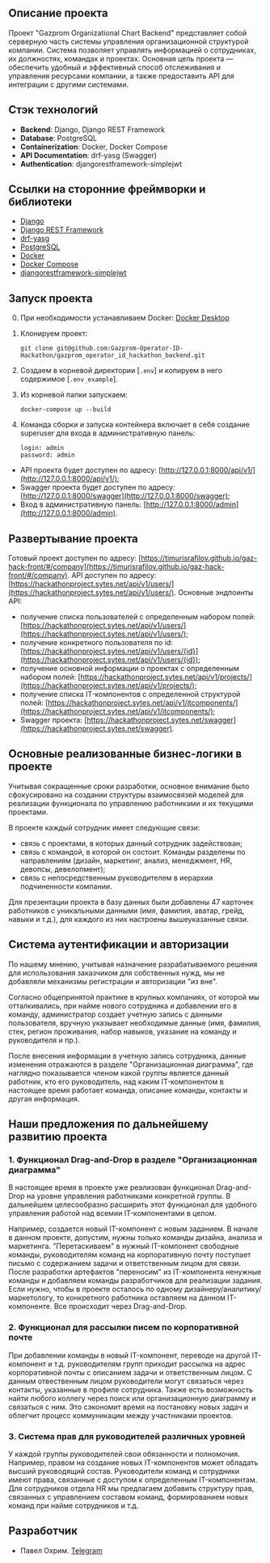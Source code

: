 ## Описание проекта

Проект "Gazprom Organizational Chart Backend" представляет собой серверную часть системы управления организационной структурой компании. Система позволяет управлять информацией о сотрудниках, их должностях, командах и проектах. Основная цель проекта — обеспечить удобный и эффективный способ отслеживания и управления ресурсами компании, а также предоставить API для интеграции с другими системами.

## Стэк технологий

- **Backend**: Django, Django REST Framework
- **Database**: PostgreSQL
- **Containerization**: Docker, Docker Compose
- **API Documentation**: drf-yasg (Swagger)
- **Authentication**: djangorestframework-simplejwt

## Ссылки на сторонние фреймворки и библиотеки

- [Django](https://www.djangoproject.com/)
- [Django REST Framework](https://www.django-rest-framework.org/)
- [drf-yasg](https://github.com/axnsan12/drf-yasg)
- [PostgreSQL](https://www.postgresql.org/)
- [Docker](https://www.docker.com/)
- [Docker Compose](https://docs.docker.com/compose/)
- [djangorestframework-simplejwt](https://github.com/jazzband/djangorestframework-simplejwt)

## Запуск проекта

0. При необходимости устанавливаем Docker: [Docker Desktop](https://www.docker.com/products/docker-desktop)
1. Клонируем проект:

    ```
    git clone git@github.com:Gazprom-Operator-ID-Hackathon/gazprom_operator_id_hackathon_backend.git
    ```

2. Создаем в корневой директории [`.env`] и копируем в него содержимое [`.env_example`].
3. Из корневой папки запускаем:

    ```
    docker-compose up --build
    ```

4. Команда сборки и запуска контейнера включает в себя создание superuser для входа в административную панель:

    ```
    login: admin
    password: admin
    ```

- API проекта будет доступен по адресу: [http://127.0.0.1:8000/api/v1/](http://127.0.0.1:8000/api/v1/);
- Swagger проекта будет доступен по адресу: [http://127.0.0.1:8000/swagger](http://127.0.0.1:8000/swagger);
- Вход в административную панель: [http://127.0.0.1:8000/admin](http://127.0.0.1:8000/admin).

## Развертывание проекта

Готовый проект доступен по адресу: [https://timurisrafilov.github.io/gaz-hack-front/#/company](https://timurisrafilov.github.io/gaz-hack-front/#/company).
API доступен по адресу: [https://hackathonproject.sytes.net/api/v1/users/](https://hackathonproject.sytes.net/api/v1/users/).
Основные эндпоинты API:
- получение списка пользователей с определенным набором полей: [https://hackathonproject.sytes.net/api/v1/users/](https://hackathonproject.sytes.net/api/v1/users/);
- получение конкретного пользователя по id: [https://hackathonproject.sytes.net/api/v1/users/{id}](https://hackathonproject.sytes.net/api/v1/users/{id});
- получение основной информации о проектах с определенным набором полей: [https://hackathonproject.sytes.net/api/v1/projects/](https://hackathonproject.sytes.net/api/v1/projects/);
- получение списка IT-компонентов с определенной структурой полей: [https://hackathonproject.sytes.net/api/v1/itcomponents/](https://hackathonproject.sytes.net/api/v1/itcomponents/);
- Swagger проекта: [https://hackathonproject.sytes.net/swagger](https://hackathonproject.sytes.net/swagger).

## Основные реализованные бизнес-логики в проекте

Учитывая сокращенные сроки разработки, основное внимание было сфокусировано на создании структуры взаимосвязей моделей для реализации функционала по управлению работниками и их текущими проектами.

В проекте каждый сотрудник имеет следующие связи:

- связь с проектами, в которых данный сотрудник задействован;
- связь с командой, в которой он состоит. Команды разделены по направлениям (дизайн, маркетинг, анализ, менеджмент, HR, девопсы, девелопмент);
- связь с непосредственным руководителем в иерархии подчиненности компании.

Для презентации проекта в базу данных были добавлены 47 карточек работников с уникальными данными (имя, фамилия, аватар, грейд, навыки и т.д.), для каждого из них настроены вышеуказанные связи.

## Система аутентификации и авторизации

По нашему мнению, учитывая назначение разрабатываемого решения для использования заказчиком для собственных нужд, мы не добавляли механизмы регистрации и авторизации "из вне".

Согласно общепринятой практике в крупных компаниях, от которой мы отталкивались, при найме нового сотрудника и добавлении его в команду, администратор создает учетную запись с данными пользователя, вручную указывает необходимые данные (имя, фамилия, стек, регион проживания, набор навыков, указание на команду и руководителя и пр.).

После внесения информации в учетную запись сотрудника, данные изменения отражаются в разделе "Организационная диаграмма", где наглядно показывается членом какой группы является данный работник, кто его руководитель, над каким IT-компонентом в настоящее время работает команда, описание команды, контакты и другая информация.

## Наши предложения по дальнейшему развитию проекта

### 1. Функционал Drag-and-Drop в разделе "Организационная диаграмма"

В настоящее время в проекте уже реализован функционал Drag-and-Drop на уровне управления работниками конкретной группы.
В дальнейшем целесообразно расширить этот функционал для удобного управления работой над всемии IT-компонентами в целом.

Например, создается новый IT-компонент с новым заданием. В начале в данном проекте, допустим, нужны только команды дизайна, анализа и маркетинга.
"Перетаскиваем" в нужный IT-компонент свободные команды, руководителям команд на корпоративную почту поступает письмо с содержанием задачи и ответственным лицом для связи.
После разработки артефактов "переносим" из IT-компонента ненужные команды и добавляем команды разработчиков для реализации задания. Если нужно, чтобы в проекте осталось по одному дизайнеру/аналитику/маркетологу, то конкретного работника оставляем на данном IT-компоненте. Все происходит через Drag-and-Drop.

### 2. Функционал для рассылки писем по корпоративной почте

При добавлении команды в новый IT-компонент, переводе на другой IT-компонент и т.д. руководителям групп приходит рассылка на адрес корпоративной почты с описанием задачи и ответственным лицом. С данным отвественным лицом руководители могут связаться через контакты, указанные в профиле сотрудника. Также есть возможность найти любого коллегу через поиск или организационную диаграмму и связаться с ним.
Это сэкономит время на постановку новых задач и облегчит процесс коммуникации между участниками проектов.

### 3. Система прав для руководителей различных уровней

У каждой группы руководителей свои обязанности и полномочия. Например, правом на создание новых IT-компонентов может обладать высший руководящий состав. Руководители команд и сотрудники имеют права, связанные с доступом к определенным IT-компонентам. 
Для сотрудников отдела HR мы предлагаем добавить структуру прав, связанных с управлением составом команд, формированием новых команд при найме сотрудников и т.д.

## Разработчик

- Павел Охрим. [Telegram](https://t.me/d1g_it)
